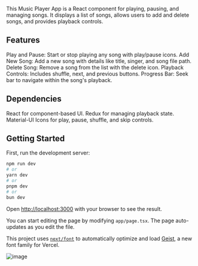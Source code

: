 This Music Player App is a React component for playing, pausing, and managing songs. It displays a list of songs, allows users to add and delete songs, and provides playback controls.

## Features

Play and Pause: Start or stop playing any song with play/pause icons.
Add New Song: Add a new song with details like title, singer, and song file path.
Delete Song: Remove a song from the list with the delete icon.
Playback Controls: Includes shuffle, next, and previous buttons.
Progress Bar: Seek bar to navigate within the song's playback.

## Dependencies
React for component-based UI.
Redux for managing playback state.
Material-UI Icons for play, pause, shuffle, and skip controls.

## Getting Started

First, run the development server:

```bash
npm run dev
# or
yarn dev
# or
pnpm dev
# or
bun dev
```

Open [http://localhost:3000](http://localhost:3000) with your browser to see the result.

You can start editing the page by modifying `app/page.tsx`. The page auto-updates as you edit the file.

This project uses [`next/font`](https://nextjs.org/docs/app/building-your-application/optimizing/fonts) to automatically optimize and load [Geist](https://vercel.com/font), a new font family for Vercel.


![image](https://github.com/user-attachments/assets/43c8f122-4b0a-422a-ae7f-ec4001d4d2bc)


